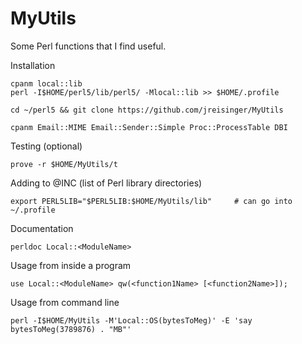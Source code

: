 MyUtils
=======

Some Perl functions that I find useful.

Installation

    cpanm local::lib
    perl -I$HOME/perl5/lib/perl5/ -Mlocal::lib >> $HOME/.profile
    
    cd ~/perl5 && git clone https://github.com/jreisinger/MyUtils
    
    cpanm Email::MIME Email::Sender::Simple Proc::ProcessTable DBI

Testing (optional)

    prove -r $HOME/MyUtils/t

Adding to @INC (list of Perl library directories)

    export PERL5LIB="$PERL5LIB:$HOME/MyUtils/lib"     # can go into ~/.profile

Documentation

    perldoc Local::<ModuleName>

Usage from inside a program

    use Local::<ModuleName> qw(<function1Name> [<function2Name>]);

Usage from command line

    perl -I$HOME/MyUtils -M'Local::OS(bytesToMeg)' -E 'say bytesToMeg(3789876) . "MB"'
